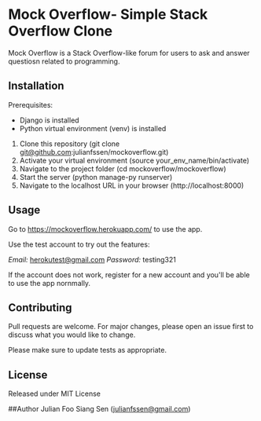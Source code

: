 # Mock Overflow- Simple Stack Overflow Clone

Mock Overflow is a Stack Overflow-like forum for users to ask and answer questiosn related to programming.

## Installation

Prerequisites:

* Django is installed
* Python virtual environment (venv) is installed

1) Clone this repository (git clone git@github.com:julianfssen/mockoverflow.git)
2) Activate your virtual environment (source your_env_name/bin/activate)
3) Navigate to the project folder (cd mockoverflow/mockoverflow)
4) Start the server (python manage-py runserver)
5) Navigate to the localhost URL in your browser (http://localhost:8000)

## Usage

Go to https://mockoverflow.herokuapp.com/ to use the app.

Use the test account to try out the features:

*Email:* herokutest@gmail.com
*Password:* testing321

If the account does not work, register for a new account and you'll be able to use the app nornmally.

## Contributing
Pull requests are welcome. For major changes, please open an issue first to discuss what you would like to change.

Please make sure to update tests as appropriate.

## License
Released under MIT License

##Author
Julian Foo Siang Sen (julianfssen@gmail.com)
